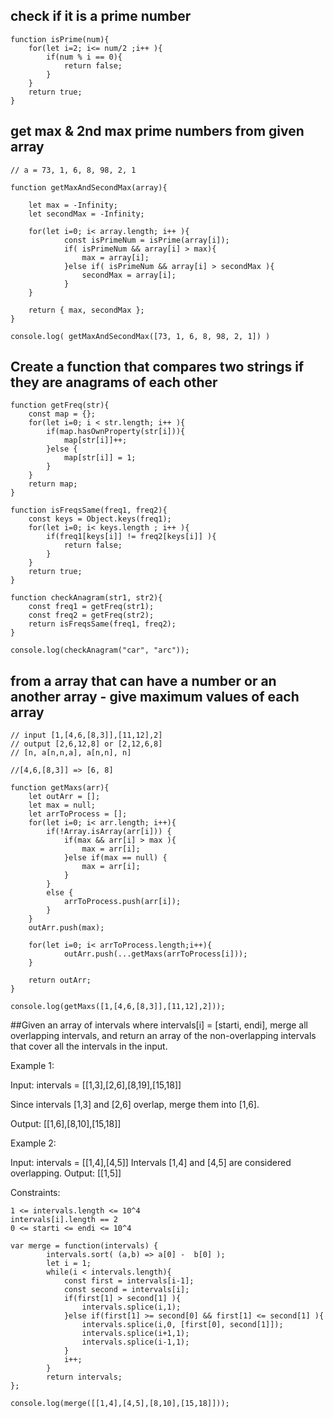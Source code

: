 ## check if it is a prime number
```
function isPrime(num){
    for(let i=2; i<= num/2 ;i++ ){
        if(num % i == 0){
            return false;
        }
    }
    return true;
}
```

## get max & 2nd max prime numbers from given array
```
// a = 73, 1, 6, 8, 98, 2, 1

function getMaxAndSecondMax(array){
    
    let max = -Infinity;
    let secondMax = -Infinity;
    
    for(let i=0; i< array.length; i++ ){
            const isPrimeNum = isPrime(array[i]);
            if( isPrimeNum && array[i] > max){
                max = array[i];
            }else if( isPrimeNum && array[i] > secondMax ){
                secondMax = array[i];
            }
    }
    
    return { max, secondMax };
}

console.log( getMaxAndSecondMax([73, 1, 6, 8, 98, 2, 1]) )
```

## Create a function that compares two strings if they are anagrams of each other
```
function getFreq(str){
    const map = {};
    for(let i=0; i < str.length; i++ ){
        if(map.hasOwnProperty(str[i])){
            map[str[i]]++;
        }else {
            map[str[i]] = 1;
        }
    }
    return map;
}

function isFreqsSame(freq1, freq2){
    const keys = Object.keys(freq1);
    for(let i=0; i< keys.length ; i++ ){
        if(freq1[keys[i]] != freq2[keys[i]] ){
            return false;
        }
    }
    return true;
}

function checkAnagram(str1, str2){
    const freq1 = getFreq(str1);
    const freq2 = getFreq(str2);
    return isFreqsSame(freq1, freq2);
}

console.log(checkAnagram("car", "arc"));

```

## from a array that can have a number or an another array - give maximum values of each array
```
// input [1,[4,6,[8,3]],[11,12],2]
// output [2,6,12,8] or [2,12,6,8]
// [n, a[n,n,a], a[n,n], n]

//[4,6,[8,3]] => [6, 8]

function getMaxs(arr){
    let outArr = [];
    let max = null;
    let arrToProcess = [];
    for(let i=0; i< arr.length; i++){
        if(!Array.isArray(arr[i])) {
            if(max && arr[i] > max ){
                max = arr[i];
            }else if(max == null) {
                max = arr[i];
            }
        }
        else {
            arrToProcess.push(arr[i]);                
        }
    }
    outArr.push(max);
    
    for(let i=0; i< arrToProcess.length;i++){
            outArr.push(...getMaxs(arrToProcess[i]));   
    }
    
    return outArr;
}

console.log(getMaxs([1,[4,6,[8,3]],[11,12],2]));
```

##Given an array of intervals where intervals[i] = [starti, endi], merge all overlapping intervals, and return an array of the non-overlapping intervals that cover all the intervals in the input.

Example 1:

Input: intervals = [[1,3],[2,6],[8,19],[15,18]]

Since intervals [1,3] and [2,6] overlap, merge them into [1,6].

Output: [[1,6],[8,10],[15,18]]

Example 2:

Input: intervals = [[1,4],[4,5]]
Intervals [1,4] and [4,5] are considered overlapping.
Output: [[1,5]]


Constraints:

    1 <= intervals.length <= 10^4
    intervals[i].length == 2
    0 <= starti <= endi <= 10^4


```
var merge = function(intervals) {
    	intervals.sort( (a,b) => a[0] -  b[0] );
        let i = 1;
        while(i < intervals.length){
            const first = intervals[i-1];
            const second = intervals[i];
            if(first[1] > second[1] ){
                intervals.splice(i,1);
            }else if(first[1] >= second[0] && first[1] <= second[1] ){
                intervals.splice(i,0, [first[0], second[1]]);
                intervals.splice(i+1,1);
                intervals.splice(i-1,1);
            }
            i++;
        }
        return intervals;
};

console.log(merge([[1,4],[4,5],[8,10],[15,18]]));
```
